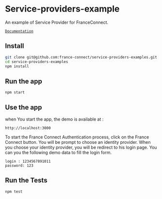 # Service-providers-example

An example of Service Provider for FranceConnect.

[`Documentation`](https://partenaires.franceconnect.gouv.fr/fournisseur-service#glossary)

## Install
```bash
git clone git@github.com:france-connect/service-providers-examples.git
cd service-providers-examples
npm install
```

##  Run the app
```bash
npm start
```

## Use the app 
when You start the app, the demo is available at :
```
http://localhost:3000
```
To start the France Connect Authentication process, click on the France Connect button.
You will be prompt to choose an identity provider.
When you choose your identity provider, you will be redirect to his login page.
You can you the following demo data to fill the login form.
```
login : 1234567891011
password: 123
```
##  Run the Tests
```bash
npm test
```
